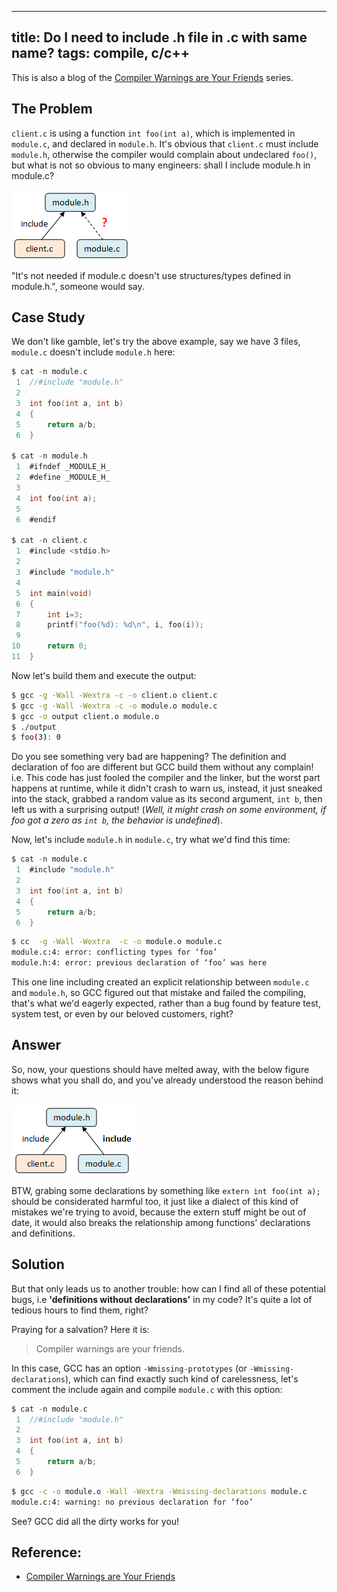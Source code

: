 --------
title: Do I need to include .h file in .c with same name?
tags: compile, c/c++
--------

[1]: /posts/2013-02-26-compiler-warnings-are-your-friends.html

This is also a blog of the [Compiler Warnings are Your Friends][1] series.

## The Problem

`client.c` is using a function `int foo(int a)`, which is implemented in `module.c`, and declared in `module.h`. It's obvious that `client.c` must include `module.h`, otherwise the compiler would complain about undeclared `foo()`, but what is not so obvious to many engineers: shall I include module.h in module.c?

![](/images/module_question.gif)

"It's not needed if module.c doesn't use structures/types defined in module.h.", someone would say.

## Case Study

We don't like gamble, let's try the above example, say we have 3 files, `module.c` doesn't include `module.h` here:

``` c
$ cat -n module.c
 1  //#include "module.h"
 2
 3  int foo(int a, int b)
 4  {
 5      return a/b;
 6  }

$ cat -n module.h
 1  #ifndef _MODULE_H_
 2  #define _MODULE_H_
 3
 4  int foo(int a);
 5
 6  #endif

$ cat -n client.c
 1  #include <stdio.h>
 2
 3  #include "module.h"
 4
 5  int main(void)
 6  {
 7      int i=3;
 8      printf("foo(%d): %d\n", i, foo(i));
 9
10      return 0;
11  }
```

Now let's build them and execute the output:

``` bash
$ gcc -g -Wall -Wextra -c -o client.o client.c
$ gcc -g -Wall -Wextra -c -o module.o module.c
$ gcc -o output client.o module.o
$ ./output
$ foo(3): 0
```

Do you see something very bad are happening? The definition and declaration of foo are different but GCC build them without any complain! i.e. This code has just fooled the compiler and the linker, but the worst part happens at runtime, while it didn't crash to warn us, instead, it just sneaked into the stack, grabbed a random value as its second argument, `int b`, then left us with a surprising output! (_Well, it might crash on some environment, if foo got a zero as `int b`, the behavior is undefined_).

Now, let's include `module.h` in `module.c`, try what we'd find this time:

``` c
$ cat -n module.c
 1  #include "module.h"
 2
 3  int foo(int a, int b)
 4  {
 5      return a/b;
 6  }
```

``` bash
$ cc  -g -Wall -Wextra  -c -o module.o module.c
module.c:4: error: conflicting types for ‘foo’
module.h:4: error: previous declaration of ‘foo’ was here
```

This one line including created an explicit relationship between `module.c` and `module.h`, so GCC figured out that mistake and failed the compiling, that's what we'd eagerly expected, rather than a bug found by feature test, system test, or even by our beloved customers, right?

## Answer

So, now, your questions should have melted away, with the below figure shows what you shall do, and you've already understood the reason behind it:

![](/images/module.gif)

BTW, grabing some declarations by something like `extern int foo(int a);` should be considerated harmful too, it just like a dialect of this kind of mistakes we're trying to avoid, because the extern stuff might be out of date, it would also breaks the relationship among functions' declarations and definitions.

## Solution

But that only leads us to another trouble: how can I find all of these potential bugs, i.e **'definitions without declarations'** in my code? It's quite a lot of tedious hours to find them, right?

Praying for a salvation? Here it is:

> Compiler warnings are your friends.

In this case, GCC has an option `-Wmissing-prototypes` (or `-Wmissing-declarations`), which can find exactly such kind of carelessness, let's comment the include again and compile `module.c` with this option:

``` c
$ cat -n module.c
 1  //#include "module.h"
 2
 3  int foo(int a, int b)
 4  {
 5      return a/b;
 6  }
```

``` bash
$ gcc -c -o module.o -Wall -Wextra -Wmissing-declarations module.c
module.c:4: warning: no previous declaration for ‘foo’
```

See? GCC did all the dirty works for you!

## Reference:

* [Compiler Warnings are Your Friends][1]

